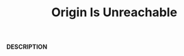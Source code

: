 ﻿---
category: 5xx
code: 523
cover: https://firebasestorage.googleapis.com/v0/b/capy-http.appspot.com/o/Capy523.png?alt=media
coverAlt: Origin Is Unreachable
description: Origin Is Unreachable
pubDate: 2014-06-01
tags:
- 5xx
title: Origin Is Unreachable
---

__DESCRIPTION__